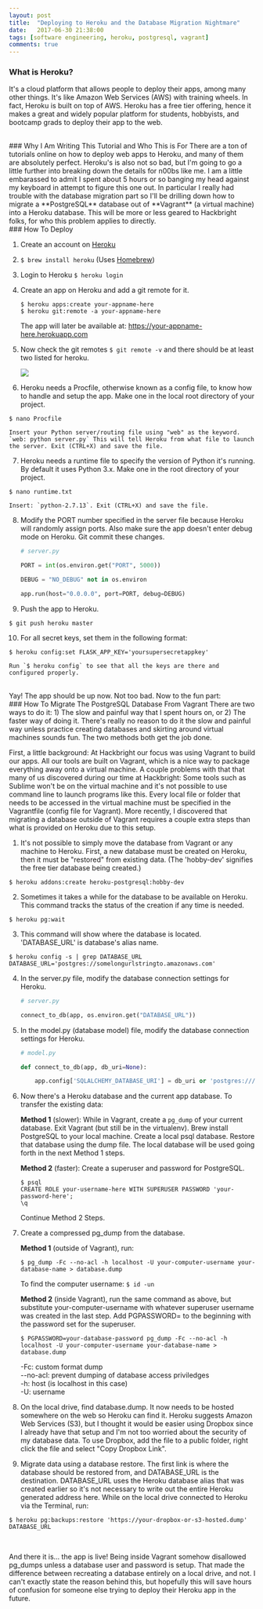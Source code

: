 ```yaml
---
layout: post
title:  "Deploying to Heroku and the Database Migration Nightmare"
date:   2017-06-30 21:38:00
tags: [software engineering, heroku, postgresql, vagrant]
comments: true
---
```



### What is Heroku?
It's a cloud platform that allows people to deploy their apps, among many other things. It's like Amazon Web Services (AWS) with training wheels. In fact, Heroku is built on top of AWS. Heroku has a free tier offering, hence it makes a great and widely popular platform for students, hobbyists, and bootcamp grads to deploy their app to the web.

<br>
### Why I Am Writing This Tutorial and Who This is For
There are a ton of tutorials online on how to deploy web apps to Heroku, and many of them are absolutely perfect. Heroku's is also not so bad, but I'm going to go a little further into breaking down the details for n00bs like me. I am a little embarassed to admit I spent about 5 hours or so banging my head against my keyboard in attempt to figure this one out. In particular I really had trouble with the database migration part so I'll be drilling down how to migrate a **PostgreSQL** database out of **Vagrant** (a virtual machine) into a Heroku database. This will be more or less geared to Hackbright folks, for who this problem applies to directly.

<br>
### How To Deploy

1. Create an account on [Heroku][heroku]
2. `$ brew install heroku` (Uses [Homebrew][homebrew])
3. Login to Heroku `$ heroku login`
4. Create an app on Heroku and add a git remote for it.
    ```
    $ heroku apps:create your-appname-here
    $ heroku git:remote -a your-appname-here
    ```

    The app will later be available at: https://your-appname-here.herokuapp.com

5. Now check the git remotes `$ git remote -v` and there should be at least two listed for heroku.

    <img src="{{url}}/images/heroku/gitremote.png" class="img-responsive center-block" />

6. Heroku needs a Procfile, otherwise known as a config file, to know how to handle and setup the app. Make one in the local root directory of your project.
```
$ nano Procfile
```

    Insert your Python server/routing file using "web" as the keyword. `web: python server.py` This will tell Heroku from what file to launch the server. Exit (CTRL+X) and save the file.

7. Heroku needs a runtime file to specify the version of Python it's running. By default it uses Python 3.x. Make one in the root directory of your project.
```
$ nano runtime.txt
```

    Insert: `python-2.7.13`. Exit (CTRL+X) and save the file.

8. Modify the PORT number specified in the server file because Heroku will randomly assign ports. Also make sure the app doesn't enter debug mode on Heroku. Git commit these changes.

    ``` python
    # server.py

    PORT = int(os.environ.get("PORT", 5000))

    DEBUG = "NO_DEBUG" not in os.environ

    app.run(host="0.0.0.0", port=PORT, debug=DEBUG)
    ```

9. Push the app to Heroku.
```
$ git push heroku master
```

10. For all secret keys, set them in the following format:
```
$ heroku config:set FLASK_APP_KEY='yoursupersecretappkey'
```

    Run `$ heroku config` to see that all the keys are there and configured properly.

<br>
Yay! The app should be up now. Not too bad. Now to the fun part:

<br>
### How To Migrate The PostgreSQL Database From Vagrant
There are two ways to do it: 1) The slow and painful way that I spent hours on, or 2) The faster way of doing it. There's really no reason to do it the slow and painful way unless practice creating databases and skirting around virtual machines sounds fun. The two methods both get the job done.

First, a little background:
At Hackbright our focus was using Vagrant to build our apps. All our tools are built on Vagrant, which is a nice way to package everything away onto a virtual machine. A couple problems with that that many of us discovered during our time at Hackbright: Some tools such as Sublime won't be on the virtual machine and it's not possible to use command line to launch programs like this. Every local file or folder that needs to be accessed in the virtual machine must be specified in the Vagrantfile (config file for Vagrant). More recently, I discovered that migrating a database outside of Vagrant requires a couple extra steps than what is provided on Heroku due to this setup.

1. It's not possible to simply move the database from Vagrant or any machine to Heroku. First, a new database must be created on Heroku, then it must be "restored" from existing data. (The 'hobby-dev' signifies the free tier database being created.)
```
$ heroku addons:create heroku-postgresql:hobby-dev
```

2. Sometimes it takes a while for the database to be available on Heroku. This command tracks the status of the creation if any time is needed.
```
$ heroku pg:wait
```

3. This command will show where the database is located. 'DATABASE_URL' is database's alias name.
```
$ heroku config -s | grep DATABASE_URL
DATABASE_URL='postgres://somelongurlstringto.amazonaws.com'
```

4. In the server.py file, modify the database connection settings for Heroku.

    ``` python
    # server.py

    connect_to_db(app, os.environ.get("DATABASE_URL"))
    ```

5. In the model.py (database model) file, modify the database connection settings for Heroku.

    ``` python
    # model.py

    def connect_to_db(app, db_uri=None):

        app.config['SQLALCHEMY_DATABASE_URI'] = db_uri or 'postgres:///your-database-name'
    ```

6. Now there's a Heroku database and the current app database. To transfer the existing data:

    **Method 1** (slower): While in Vagrant, create a `pg_dump` of your current database. Exit Vagrant (but still be in the virtualenv). Brew install PostgreSQL to your local machine. Create a local psql database. Restore that database using the dump file. The local database will be used going forth in the next Method 1 steps.

    **Method 2** (faster): Create a superuser and password for PostgreSQL.
    ```
    $ psql
    CREATE ROLE your-username-here WITH SUPERUSER PASSWORD 'your-password-here';
    \q
    ```

    Continue Method 2 Steps.

7. Create a compressed pg_dump from the database.

    **Method 1** (outside of Vagrant), run:
    ```
    $ pg_dump -Fc --no-acl -h localhost -U your-computer-username your-database-name > database.dump
    ```

    To find the computer username: `$ id -un`

    **Method 2** (inside Vagrant), run the same command as above, but substitute your-computer-username with whatever superuser username was created in the last step. Add PGPASSWORD= to the beginning with the password set for the superuser.
    ```
    $ PGPASSWORD=your-database-password pg_dump -Fc --no-acl -h localhost -U your-computer-username your-database-name > database.dump
    ```

    -Fc: custom format dump<br>
    --no-acl: prevent dumping of database access priviledges<br>
    -h: host (is localhost in this case)<br>
    -U: username

8. On the local drive, find database.dump. It now needs to be hosted somewhere on the web so Heroku can find it. Heroku suggests Amazon Web Services (S3), but I thought it would be easier using Dropbox since I already have that setup and I'm not too worried about the security of my database data. To use Dropbox, add the file to a public folder, right click the file and select "Copy Dropbox Link".

9. Migrate data using a database restore. The first link is where the database should be restored from, and DATABASE_URL is the destination. DATABASE_URL uses the Heroku database alias that was created earlier so it's not necessary to write out the entire Heroku generated address here. While on the local drive connected to Heroku via the Terminal, run:
```
$ heroku pg:backups:restore 'https://your-dropbox-or-s3-hosted.dump' DATABASE_URL
```

<br>

And there it is... the app is live! Being inside Vagrant somehow disallowed pg_dumps unless a database user and password is setup. That made the difference between recreating a database entirely on a local drive, and not. I can't exactly state the reason behind this, but hopefully this will save hours of confusion for someone else trying to deploy their Heroku app in the future.


[homebrew]: https://brew.sh/
[heroku]: https://www.heroku.com/
